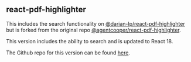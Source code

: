 ## react-pdf-highlighter

This includes the search functionality on [@darian-lp/react-pdf-highlighter](https://github.com/theonlysake/react-pdf-highlighter) but is forked from the original repo [@agentcooper/react-pdf-highlighter](https://github.com/agentcooper/react-pdf-highlighter).

This version includes the ability to search and is updated to React 18.

The Github repo for this version can be found [here](https://github.com/alexvloure/react-pdf-highlighter).